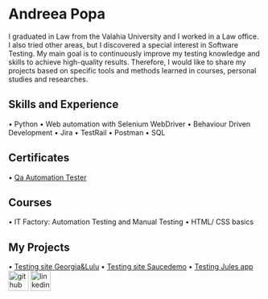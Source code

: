# Andreea Popa
I graduated in Law from the Valahia University and I worked in a Law office. I also tried other areas, but I discovered a special interest in Software Testing. My main goal is to continuously improve my testing knowledge and skills to achieve high-quality results. Therefore, I would like to share my projects based on specific tools and methods learned in courses, personal studies and researches.

## Skills and Experience
• Python 
• Web automation with Selenium WebDriver
• Behaviour Driven Development
• Jira 
• TestRail
• Postman
• SQL 

## Certificates
• [Qa Automation Tester](https://www.linkedin.com/posts/andreeapopa9793_qa-automation-testing-certification-activity-7071803579019214849-kGY-?utm_source=share&utm_medium=member_desktop)

## Courses
• IT Factory: Automation Testing and Manual Testing
• HTML/ CSS basics

## My Projects
• [Testing site Georgia&Lulu](https://github.com/AndreeaPopa9/ExamProject_BDD)
• [Testing site Saucedemo](https://github.com/AndreeaPopa9/SaucedemoTest)
• [Testing Jules app](https://github.com/AndreeaPopa9/JulesTest)
[<img src='https://cdn.jsdelivr.net/npm/simple-icons@3.0.1/icons/github.svg' alt='github' height='40'>](https://github.com/AndreeaPopa9)  [<img src='https://cdn.jsdelivr.net/npm/simple-icons@3.0.1/icons/linkedin.svg' alt='linkedin' height='40'>](https://www.linkedin.com/in/andreeapopa9793/)  










